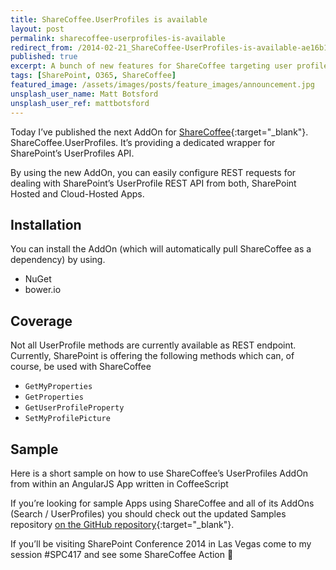 ```yaml
---
title: ShareCoffee.UserProfiles is available
layout: post
permalink: sharecoffee-userprofiles-is-available
redirect_from: /2014-02-21_ShareCoffee-UserProfiles-is-available-ae16b1569f64
published: true
excerpt: A bunch of new features for ShareCoffee targeting user profiles. Check them out!
tags: [SharePoint, O365, ShareCoffee]
featured_image: /assets/images/posts/feature_images/announcement.jpg
unsplash_user_name: Matt Botsford
unsplash_user_ref: mattbotsford
---
```


Today I’ve published the next AddOn for [ShareCoffee](https://github.com/ThorstenHans/ShareCoffee){:target="_blank"}. ShareCoffee.UserProfiles. It’s providing a dedicated wrapper for SharePoint’s UserProfiles API.

By using the new AddOn, you can easily configure REST requests for dealing with SharePoint’s UserProfile REST API from both, SharePoint Hosted and Cloud-Hosted Apps.

## Installation

You can install the AddOn (which will automatically pull ShareCoffee as a dependency) by using.

- NuGet
- bower.io

## Coverage

Not all UserProfile methods are currently available as REST endpoint. Currently, SharePoint is offering the following methods which can, of course, be used with ShareCoffee

- `GetMyProperties`
- `GetProperties`
- `GetUserProfileProperty`
- `SetMyProfilePicture`

## Sample

Here is a short sample on how to use ShareCoffee’s UserProfiles AddOn from within an AngularJS App written in CoffeeScript

If you’re looking for sample Apps using ShareCoffee and all of its AddOns (Search / UserProfiles) you should check out the updated Samples repository [on the GitHub repository](https://github.com/ShareCoffee/ShareCoffee.Samples){:target="_blank"}.

If you’ll be visiting SharePoint Conference 2014 in Las Vegas come to my session #SPC417 and see some ShareCoffee Action 🙂


